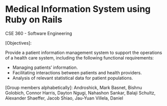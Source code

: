 # Medical Information System using Ruby on Rails
CSE 360 - Software Engineering

[Objectives]:

Provide a patient information management
system to support the operations of a health
care system, including the following functional
requirements:

- Managing patients’ information.
- Facilitating interactions between patients and health
providers.
- Analysis of relevant statistical data for patient
populations.

[Group members alphabetically]:
Androshick, Mark
Basnet, Bishnu
Golobich, Connor
Harris, Dayton
Ngugi, Nahashon
Sankar, Balaji
Schultz, Alexander
Shaeffer, Jacob
Shiao, Jau-Yuan
Villela, Daniel

